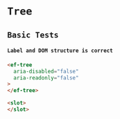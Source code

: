 # `Tree`

## `Basic Tests`

####   `Label and DOM structure is correct`

```html
<ef-tree
  aria-disabled="false"
  aria-readonly="false"
>
</ef-tree>

```

```html
<slot>
</slot>

```

